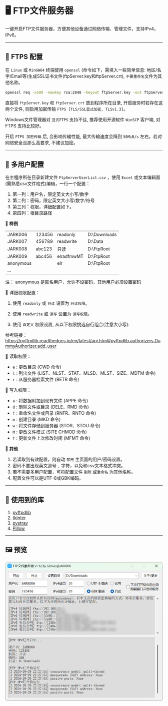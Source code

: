 # 🖥️ FTP文件服务器

一键开启FTP文件服务器，方便其他设备通过网络传输、管理文件，支持IPv4，IPv6。

---

## 🔐 FTPS 配置

在 `Linux` 或 `MinGW64` 终端使用 `openssl` (命令如下，需填入一些简单信息: 地区/名字/Email等)生成SSL证书文件(ftpServer.key和ftpServer.crt), `不要重命名`文件为其他名称。

```sh
openssl req -x509 -newkey rsa:2048 -keyout ftpServer.key -out ftpServer.crt -nodes -days 36500
```

直接将 `ftpServer.key` 和 `ftpServer.crt` 放到程序所在目录, 开启服务时若存在这两个文件, 则启用加密传输 `FTPS [TLS/SSL显式加密, TLSv1.3]`。

Windows文件管理器对 `显式FTPS` 支持不佳, 推荐使用开源软件 `WinSCP` 客户端, 对 FTPS 支持比较好。

开启 `FTPS 加密传输` 后, 会影响传输性能, 最大传输速度会降到 `50MiB/s` 左右。若对网络安全没那么高要求, 不建议加密。

---

## 👥 多用户配置

在主程序所在目录新建文件 `FtpServerUserList.csv` ，使用 `Excel` 或文本编辑器(需熟悉csv文件格式)编辑，一行一个配置：

1. 第一列：用户名，限定英文大小写/数字
2. 第二列：密码，限定英文大小写/数字/符号
1. 第三列：权限，详细配置如下。
1. 第四列：根目录路径

**📇 样例**

|           |        |           |              |
| --------- | ------ | --------- | ------------ |
| JARK006   | 123456 | readonly  | D:\Downloads |
| JARK007   | 456789 | readwrite | D:\Data      |
| JARK008   | abc123 | 只读      | D:\FtpRoot   |
| JARK009   | abc456 | elradfmwMT| D:\FtpRoot   |
| anonymous |        | elr       | D:\FtpRoot   |
| ...       |        |           |              |

注： anonymous 是匿名用户，允许不设密码，其他用户必须设置密码

📜 详细权限配置：

1. 使用 `readonly` 或 `只读` 设置为 `只读权限`。

1. 使用 `readwrite` 或 `读写` 设置为 `读写权限`。

1. 使用 `自定义` 权限设置, 从以下权限挑选自行组合(注意大小写): 

参考链接：https://pyftpdlib.readthedocs.io/en/latest/api.html#pyftpdlib.authorizers.DummyAuthorizer.add_user

📄 读取权限：
- `e` : 更改目录 (CWD 命令)
- `l` : 列出文件 (LIST、NLST、STAT、MLSD、MLST、SIZE、MDTM 命令)
- `r` : 从服务器检索文件 (RETR 命令)

📝 写入权限：
- `a` : 将数据附加到现有文件 (APPE 命令)
- `d` : 删除文件或目录 (DELE、RMD 命令)
- `f` : 重命名文件或目录 (RNFR、RNTO 命令)
- `m` : 创建目录 (MKD 命令)
- `w` : 将文件存储到服务器 (STOR、STOU 命令)
- `M` : 更改文件模式 (SITE CHMOD 命令)
- `T` : 更新文件上次修改时间 (MFMT 命令)

**📌 其他**

1. 若读取到有效配置，则自动 `禁用` 主页面的用户/密码设置。
2. 密码不要出现英文逗号 `,` 字符，以免和csv文本格式冲突。
3. 若不需要多用户配置，可将配置文件 `删除` 或`重命名` 为其他名称。
4. 配置文件可以是UTF-8或GBK编码。

---

## 🧩 使用到的库

1. [pyftpdlib](https://github.com/giampaolo/pyftpdlib)
2. [tkinter](https://docs.python.org/3/library/tkinter.html)
3. [pystray](https://github.com/moses-palmer/pystray)
4. [Pillow](https://github.com/python-pillow/Pillow)

---

## 🖼️ 预览

![](preview.png)